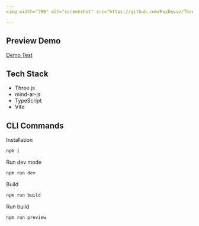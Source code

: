 ```yaml
---
<img width="796" alt="screenshot" src="https://github.com/RoxDevvv/ThreeJS-MindAR-Template/blob/main/Preview.gif">

---
```


## Preview Demo
[Demo Test](https://three-js-mind-ar-template.vercel.app/)

## Tech Stack

- Three.js
- mind-ar-js
- TypeScript
- Vite

## CLI Commands

Installation

```bash
npm i
```

Run dev mode

```bash
npm run dev
```

Build

```bash
npm run build
```

Run build

```bash
npm run preview
```
